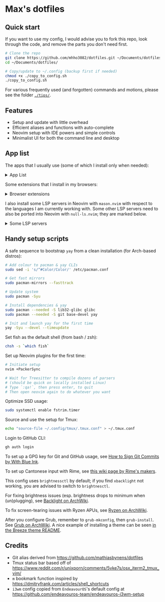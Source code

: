 # Max's dotfiles

## Quick start

If you want to use my config, I would advise you to fork this repo,
look through the code, and remove the parts you don't need first.

```bash
# Clone the repo
git clone https://github.com/mhho3082/dotfiles.git ~/Documents/dotfiles/
cd ~/Documents/dotfiles/

# Copy/update to ~/.config (backup first if needed)
chmod +x ./copy_to_config.sh
./copy_to_config.sh
```

For various frequently used (and forgotten) commands and motions,
please see the folder [`./tips/`](https://github.com/mhho3082/dotfiles/tree/main/tips).

## Features

- Setup and update with little overhead
- Efficient aliases and functions with auto-complete
- Neovim setup with IDE powers and simple controls
- Minimalist UI for both the command line and desktop

## App list

The apps that I usually use
(some of which I install only when needed):

<details>
<summary> App List </summary>

- Casual usage
  - `mupdf`
  - `firefox`
  - `chromium`
  - `discord`
- Command line
  - `fish`
  - `yay`
  - `exa`
  - `fd`
  - `fzf`
  - `ripgrep`
  - `xsel`
- School
  - `libreoffice-fresh`
  - `zotero-bin`
- Coding
  - `nvim`
  - `just`
  - `github-cli` (`gh` in shell)
  - `difftastic`
  - `base-devel`
  - For C/C++
    - `llvm` (for `clangd` in editors)
    - `clang-format`
  - For Rust
    - `rustup`
    - `cargo-edit`
- Desktop environment setup
  - `i3-gaps`
  - `rofi`
  - `polybar`
  - `brightnessctl`
  - `xidlehook`
  - `redshift`
- Utilities
  - `htop`
  - `xsane`
  - `fcitx5` + `rime-cantonese`
  - `qemu-full` + `virt-manager`
- Fonts
  - `nerd-fonts-jetbrains-mono`
  - `nerd-fonts-fira-code`
  - `ttf-ms-fonts`

</details>

Some extensions that I install in my browsers:

<details>
<summary> Browser extensions </summary>

- `Vimium`
- `HTTPS Everywhere`
- `uBlock Origin`
- `Zotero Connector`
- `Facebook Container`
- `Rust Search Extension`

(You may want to also activate additional filter lists in `uBlock Origin`
for things such as Facebook or cookie banners;
please refer to their [wiki](https://github.com/gorhill/uBlock/wiki).)

</details>

I also install some LSP servers in Neovim with `mason.nvim`
with respect to the languages I am currently working with.
Some other LSP servers need to also be ported into Neovim
with `null-ls.nvim`; they are marked below.

<details>
<summary> Some LSP servers </summary>

- Rust
  - `rust-analyser`
- Lua
  - `lua-language-server`
  - `stylua` (needs `null-ls`)
- C/C++
  - `clangd`
- Markdown
  - `ltex`
  - `prettierd` (needs `null-ls`)
- Bash
  - `bash-language-server`
  - `shellharden` (needs `null-ls`)
- Fish (these come with the `fish` shell)
  - `fish` (needs `null-ls`)
  - `fish-indent` (needs `null-ls`)

</details>

## Handy setup scripts

A safe sequence to bootstrap `yay` from a clean installation
(for Arch-based distros):

```bash
# Add colour to pacman & yay CLIs
sudo sed -i 's/^#Color/Color/' /etc/pacman.conf

# Get fast mirrors
sudo pacman-mirrors --fasttrack

# Update system
sudo pacman -Syu

# Install dependencies & yay
sudo pacman --needed -S lib32-glibc glibc
sudo pacman --needed -S git base-devel yay

# Init and launch yay for the first time
yay -Syu --devel --timeupdate
```

Set fish as the default shell (from bash / zsh):

```bash
chsh -s `which fish`
```

Set up Neovim plugins for the first time:

```bash
# Initiate setup
nvim +PackerSync

# Wait for Treesitter to compile dozens of parsers
# (should be quick on locally installed Linux)
# Type `:qa!`, then press enter, to quit
# Then open neovim again to do whatever you want
```

Optimize SSD usage:

```bash
sudo systemctl enable fstrim.timer
```

Source and use the setup for Tmux:

```bash
echo "source-file ~/.config/tmux/.tmux.conf" > ~/.tmux.conf
```

Login to GitHub CLI:

```bash
gh auth login
```

To set up a GPG key for Git and GitHub usage, see
[How to Sign Git Commits by With Blue Ink](https://withblue.ink/2020/05/17/how-and-why-to-sign-git-commits.html).

To set up Cantonese input with Rime, see
[this wiki page by Rime's makers](https://github.com/rime/rime-cantonese/wiki).

This config uses `brightnessctl` by default;
if you find `xbacklight` not working, you are advised to switch to `brightnesctl`.

For fixing brightness issues
(esp. brightness drops to minimum when (un)plugging), see
[Backlight on ArchWiki](https://wiki.archlinux.org/title/Backlight#Kernel_command-line_options).

To fix screen-tearing issues with Ryzen APUs, see
[Ryzen on ArchWiki](<https://wiki.archlinux.org/title/Ryzen#Screen-tearing_(APU)>).

After you configure Grub, remember to `grub-mkconfig`, then `grub-install`.
See [Grub on ArchWiki](https://wiki.archlinux.org/title/GRUB#Configuration).
A nice example of installing a theme can be seen
[in the Breeze theme README](https://github.com/gustawho/grub2-theme-breeze#installation).

## Credits

- Git alias derived from
  https://github.com/mathiasbynens/dotfiles
- Tmux status bar based off of
  https://www.reddit.com/r/unixporn/comments/5vke7s/osx_iterm2_tmux_vim/
- `m` bookmark function inspired by
  https://dmitryfrank.com/articles/shell_shortcuts
- `i3wm` config copied from `EndeavourOS`'s default config at
  https://github.com/endeavouros-team/endeavouros-i3wm-setup
